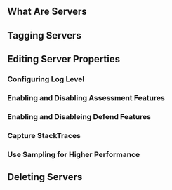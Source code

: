 <!--
title: "Overview of Servers"
description: "Overview of servers/agents within TeamServer"
-->

## What Are Servers

## Tagging Servers

## Editing Server Properties


### Configuring Log Level


### Enabling and Disabling Assessment Features


### Enabling and Disableing Defend Features


### Capture StackTraces


### Use Sampling for Higher Performance


## Deleting Servers
